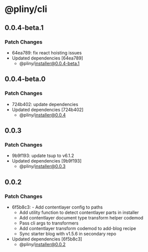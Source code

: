 # @pliny/cli

## 0.0.4-beta.1

### Patch Changes

- 64ea789: fix react hoisting issues
- Updated dependencies [64ea789]
  - @pliny/installer@0.0.4-beta.1

## 0.0.4-beta.0

### Patch Changes

- 724b402: update dependencies
- Updated dependencies [724b402]
  - @pliny/installer@0.0.4

## 0.0.3

### Patch Changes

- 9b9f193: update tsup to v6.1.2
- Updated dependencies [9b9f193]
  - @pliny/installer@0.0.3

## 0.0.2

### Patch Changes

- 6f5b8c3: - Add contentlayer config to paths
  - Add utility function to detect contentlayer parts in installer
  - Add contentlayer document type transform helper codemod
  - Pass cli args to transformers
  - Add contentlayer transform codemod to add-blog recipe
  - Sync starter blog with v1.5.6 in secondary repo
- Updated dependencies [6f5b8c3]
  - @pliny/installer@0.0.2
